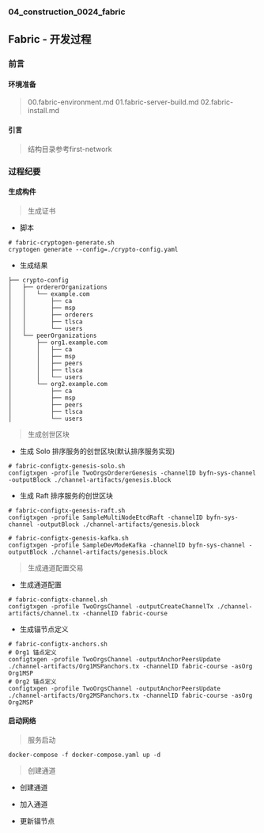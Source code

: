 ### 04_construction_0024_fabric ###

## Fabric - 开发过程

### 前言

#### 环境准备 

> 00.fabric-environment.md
> 01.fabric-server-build.md
> 02.fabric-install.md

#### 引言

> 结构目录参考first-network

### 过程纪要

#### 生成构件

> 生成证书

- 脚本

```shell script
# fabric-cryptogen-generate.sh
cryptogen generate --config=./crypto-config.yaml
```

- 生成结果

```text
├── crypto-config
│   ├── ordererOrganizations
│   │   └── example.com
│   │       ├── ca
│   │       ├── msp
│   │       ├── orderers
│   │       ├── tlsca
│   │       └── users
│   └── peerOrganizations
│       ├── org1.example.com
│       │   ├── ca
│       │   ├── msp
│       │   ├── peers
│       │   ├── tlsca
│       │   └── users
│       └── org2.example.com
│           ├── ca
│           ├── msp
│           ├── peers
│           ├── tlsca
│           └── users
```

> 生成创世区块

- 生成 Solo 排序服务的创世区块(默认排序服务实现)

```shell script
# fabric-configtx-genesis-solo.sh
configtxgen -profile TwoOrgsOrdererGenesis -channelID byfn-sys-channel -outputBlock ./channel-artifacts/genesis.block
```

- 生成 Raft 排序服务的创世区块

```shell script
# fabric-configtx-genesis-raft.sh
configtxgen -profile SampleMultiNodeEtcdRaft -channelID byfn-sys-channel -outputBlock ./channel-artifacts/genesis.block
```

```shell script
# fabric-configtx-genesis-kafka.sh
configtxgen -profile SampleDevModeKafka -channelID byfn-sys-channel -outputBlock ./channel-artifacts/genesis.block
```

> 生成通道配置交易

- 生成通道配置

```shell script
# fabric-configtx-channel.sh
configtxgen -profile TwoOrgsChannel -outputCreateChannelTx ./channel-artifacts/channel.tx -channelID fabric-course
```

- 生成锚节点定义

```shell script
# fabric-configtx-anchors.sh
# Org1 锚点定义
configtxgen -profile TwoOrgsChannel -outputAnchorPeersUpdate ./channel-artifacts/Org1MSPanchors.tx -channelID fabric-course -asOrg Org1MSP
# Org2 锚点定义
configtxgen -profile TwoOrgsChannel -outputAnchorPeersUpdate ./channel-artifacts/Org2MSPanchors.tx -channelID fabric-course -asOrg Org2MSP
```

#### 启动网络

> 服务启动

```shell script
docker-compose -f docker-compose.yaml up -d
```

> 创建通道

- 创建通道

- 加入通道

- 更新锚节点
